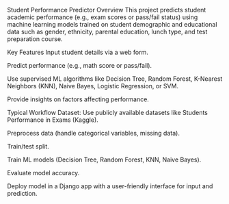 Student Performance Predictor
Overview
This project predicts student academic performance (e.g., exam scores or pass/fail status) using machine learning models trained on student demographic and educational data such as gender, ethnicity, parental education, lunch type, and test preparation course.

Key Features
Input student details via a web form.

Predict performance (e.g., math score or pass/fail).

Use supervised ML algorithms like Decision Tree, Random Forest, K-Nearest Neighbors (KNN), Naive Bayes, Logistic Regression, or SVM.

Provide insights on factors affecting performance.

Typical Workflow
Dataset: Use publicly available datasets like Students Performance in Exams (Kaggle).

Preprocess data (handle categorical variables, missing data).

Train/test split.

Train ML models (Decision Tree, Random Forest, KNN, Naive Bayes).

Evaluate model accuracy.

Deploy model in a Django app with a user-friendly interface for input and prediction.
